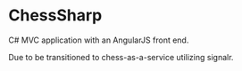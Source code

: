 # ChessSharp

C# MVC application with an AngularJS front end.

Due to be transitioned to chess-as-a-service utilizing signalr.
